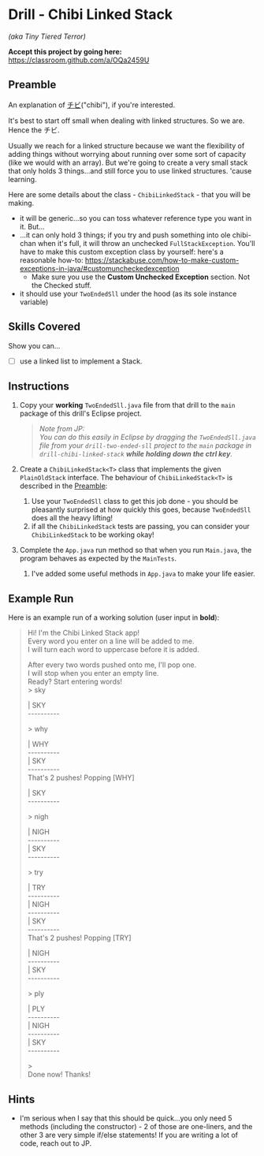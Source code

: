 # Drill - Chibi Linked Stack

_(aka Tiny Tiered Terror)_

**Accept this project by going here:** https://classroom.github.com/a/OQa2459U



## Preamble

An explanation of [チビ](https://en.wikipedia.org/wiki/Chibi_(slang))("chibi"), if you're interested. 

It's best to start off small when dealing with linked structures. So we are. Hence the チビ. 

Usually we reach for a linked structure because we want the flexibility of adding things without worrying about running over some sort of capacity (like we would with an array). But we're going to create a very small stack that only holds 3 things...and still force you to use linked structures. 'cause learning.


Here are some details about the class - `ChibiLinkedStack` - that you will be making.

- it will be generic...so you can toss whatever reference type you want in it. But...
- ...it can only hold 3 things; if you try and push something into ole chibi-chan when it's full, it will throw an unchecked `FullStackException`. You'll have to make this custom exception class by yourself: here's a reasonable how-to: https://stackabuse.com/how-to-make-custom-exceptions-in-java/#customuncheckedexception 
  - Make sure you use the **Custom Unchecked Exception** section. Not the Checked stuff.
- it should use your `TwoEndedSll` under the hood (as its sole instance variable) 


## Skills Covered

Show you can...

- [ ] use a linked list to implement a Stack.


## Instructions

1. Copy your **working** `TwoEndedSll.java` file from that drill to the `main` package of this drill's Eclipse project.

    > _Note from JP:_  
    > _You can do this easily in Eclipse by dragging the `TwoEndedSll.java` file from your `drill-two-ended-sll` project to the `main` package in `drill-chibi-linked-stack` **while holding down the ctrl key**._

2. Create a `ChibiLinkedStack<T>` class that implements the given `PlainOldStack` interface. The behaviour of `ChibiLinkedStack<T>` is described in the [Preamble](#preamble):
   1. Use your `TwoEndedSll` class to get this job done - you should be pleasantly surprised at how quickly this goes, because `TwoEndedSll` does all the heavy lifting!
   2. if all the `ChibiLinkedStack` tests are passing, you can consider your `ChibiLinkedStack` to be working okay!
3. Complete the `App.java` run method so that when you run `Main.java`, the program behaves as expected by the `MainTests`.  
     1. I've added some useful methods in `App.java` to make your life easier.


## Example Run

Here is an example run of a working solution (user input in **bold**):


> Hi! I'm the Chibi Linked Stack app!  
Every word you enter on a line will be added to me.  
I will turn each word to uppercase before it is added.  
>  
> After every two words pushed onto me, I'll pop one.  
I will stop when you enter an empty line.  
Ready? Start entering words!  
> \> sky  
>  
> | SKY  
\----------  
>  
> \> why  
>  
> | WHY  
\----------  
> | SKY  
\----------  
That's 2 pushes! Popping [WHY]  
>  
> | SKY  
\----------  
>  
> \> nigh  
>  
> | NIGH  
\----------  
> | SKY  
\----------  
>    
> \> try  
>  
> | TRY  
\----------  
> | NIGH  
\----------  
> | SKY  
\----------  
That's 2 pushes! Popping [TRY]  
>  
> | NIGH  
\----------  
> | SKY  
\----------  
>  
> \> ply  
>  
> | PLY  
\----------  
> | NIGH  
\----------  
> | SKY  
\----------  
>  
> \>   
Done now! Thanks!


## Hints

- I'm serious when I say that this should be quick...you only need 5 methods (including the constructor) - 2 of those are one-liners, and the other 3 are very simple if/else statements! If you are writing a lot of code, reach out to JP.